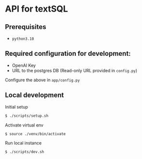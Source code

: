 # API for textSQL

## Prerequisites
- `python3.10`

## Required configuration for development:
- OpenAI Key
- URL to the postgres DB (Read-only URL provided in `config.py`)

Configure the above in `app/config.py`

## Local development

Initial setup
```sh
$ ./scripts/setup.sh
```

Activate virtual env
```sh
$ source ./venv/bin/activate
```

Run local instance
```sh
$ ./scripts/dev.sh
```
